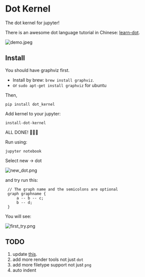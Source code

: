 # Dot Kernel

The dot kernel for jupyter!

There is an awesome dot language tutorial in Chinese: [learn-dot](https://github.com/laixintao/learn-dot).

![demo.jpeg](https://github.com/laixintao/jupyter-dot-kernel/raw/master/readme_assets/demo.jpeg)

## Install

You should have graphviz first. 
- Install by brew: `brew install graphviz`.
- or `sudo apt-get install graphviz` for ubuntu

Then,

```
pip install dot_kernel
```

Add kernel to your jupyter:

```
install-dot-kernel
```

ALL DONE! 🎉🎉🎉

Run using:

```
jupyter notebook
```

Select new -> dot

![new_dot.png](https://github.com/laixintao/jupyter-dot-kernel/raw/master/readme_assets/new_dot.png)

and try run this:

```
 // The graph name and the semicolons are optional
 graph graphname {
     a -- b -- c;
     b -- d;
 }
```

You will see:

![first_try.png](https://github.com/laixintao/jupyter-dot-kernel/raw/master/readme_assets/first_try.png)

## TODO

1. update [this](https://github.com/jupyter/jupyter/wiki/Jupyter-kernels).
2. add more render tools not just `dot`
3. add more filetype support not just `png`
4. auto indent
